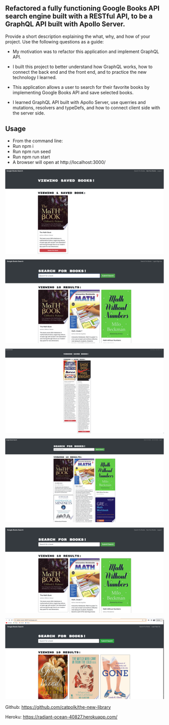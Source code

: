 # <The-new-library>

## Refactored a fully functioning Google Books API search engine built with a RESTful API, to be a GraphQL API built with Apollo Server.

Provide a short description explaining the what, why, and how of your project. Use the following questions as a guide:

- My motivation was to refactor this application and implement GraphQL API. 

- I built this project to better understand how GraphQL works, how to connect the back end and the front end, and to practice the new technology I learned. 

- This application allows a user to search for their favorite books by implementing Google Books API and save selected books.

- I learned GraphQL API built with Apollo Server, use querries and mutations, resolvers and typeDefs, and how to connect client side with the server side.

## Usage 

- From the command line:
- Run npm i
- Run npm run seed
- Run npm run start
- A browser will open at http://localhost:3000/


![alt schreenshot](./client/public/images/Screen%20Shot%202023-02-03%20at%209.13.03%20AM.png)

![alt schreenshot](./client/public/images/Screen%20Shot%202023-02-03%20at%209.10.27%20AM.png)

![alt schreenshot](./client/public/images/Screen%20Shot%202023-02-03%20at%209.48.29%20AM.png)

![alt schreenshot](./client/public/images/Screen%20Shot%202023-02-03%20at%209.06.25%20AM.png)

![alt schreenshot](./client/public/images/Screen%20Shot%202023-02-03%20at%209.06.35%20AM.png)

![alt screenshot](./client/public/images/Screen%20Shot%202023-02-03%20at%203.14.53%20PM.png)


Github: https://github.com/catpolk/the-new-library

Heroku: https://radiant-ocean-40827.herokuapp.com/
